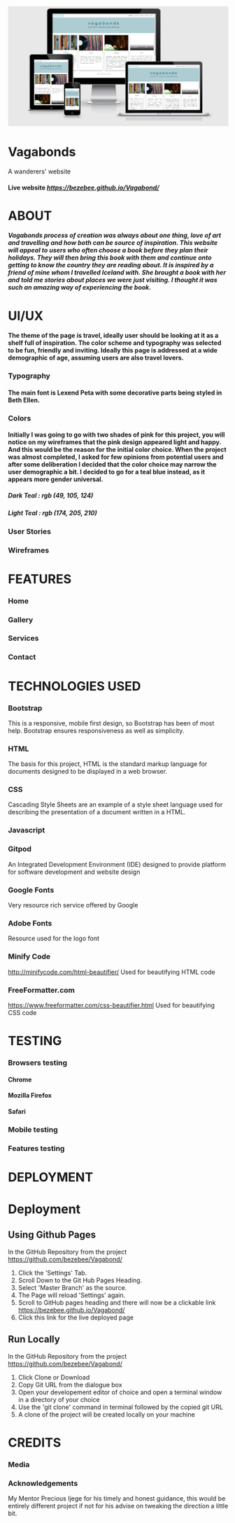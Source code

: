 ![](wireframes/responsive.PNG)


# Vagabonds
A wanderers' website<br>
#### Live website <i>https://bezebee.github.io/Vagabond/</i>



# ABOUT
##### Vagabonds process of creation was always about one thing, love of art and travelling and how both can be source of inspiration. This website will appeal to users who often choose a book before they plan their holidays. They will then bring this book with them and continue onto getting to know the country they are reading about. It is inspired by a friend of mine whom I travelled Iceland with. She brought a book with her and told me stories about places we were just visiting. I thought it was such an amazing way of experiencing the book.
 
# UI/UX

#### The theme of the page is travel, ideally user should be looking at it as a shelf full of inspiration. The color scheme and typography was selected to be fun, friendly and inviting. Ideally this page is addressed at a wide demographic of age, assuming users are also travel lovers.

### Typography

#### The main font is Lexend Peta with some decorative parts being styled in Beth Ellen.

### Colors

#### Initially I was going to go with two shades of pink for this project, you will notice on my wireframes that the pink design appeared light and happy. And this would be the reason for the initial color choice. When the project was almost completed, I asked for few opinions from potential users and after some deliberation I decided that the color choice may narrow the user demographic a bit. I decided to go for a teal blue instead, as it appears more gender universal.
##### Dark Teal : rgb (49, 105, 124)
##### Light Teal : rgb (174, 205, 210)

### User Stories


 
### Wireframes

 
 
 
 
# FEATURES


### Home


### Gallery 


### Services


### Contact


 
# TECHNOLOGIES USED
### Bootstrap
This is a responsive, mobile first design, so Bootstrap has been of most help. Bootstrap ensures responsiveness as well as simplicity.
### HTML
The basis for this project, HTML is the standard markup language for documents designed to be displayed in a web browser. 
### CSS
Cascading Style Sheets are an example of a style sheet language used for describing the presentation of a document written in a HTML.
### Javascript

### Gitpod
An Integrated Development Environment (IDE) designed to provide platform for software development and website design
### Google Fonts
Very resource rich service offered by Google
### Adobe Fonts
Resource used for the logo font
### Minify Code
http://minifycode.com/html-beautifier/
Used for beautifying HTML code
### FreeFormatter.com 
https://www.freeformatter.com/css-beautifier.html
Used for beautifying CSS code

# TESTING


### Browsers testing
#### Chrome 

#### Mozilla Firefox 

#### Safari 

### Mobile testing

### Features testing




# DEPLOYMENT

# Deployment

## Using Github Pages

In the GitHub Repository from the project https://github.com/bezebee/Vagabond/

1. Click the 'Settings' Tab.
2. Scroll Down to the Git Hub Pages Heading.
3. Select 'Master Branch' as the source.
4. The Page will reload 'Settings' again.
5. Scroll to GitHub pages heading and there will now be a clickable link https://bezebee.github.io/Vagabond/
6. Click this link for the live deployed page

## Run Locally

In the GitHub Repository from the project https://github.com/bezebee/Vagabond/

1. Click Clone or Download
2. Copy Git URL from the dialogue box
3. Open your developement editor of choice and open a terminal window in a directory of your choice
4. Use the 'git clone' command in terminal followed by the copied git URL
5. A clone of the project will be created locally on your machine

# CREDITS
### Media

### Acknowledgements
My Mentor Precious Ijege for his timely and honest guidance, this would be entirely different project if not for his advise on tweaking the direction a little bit. 

